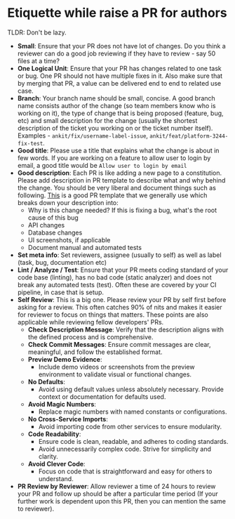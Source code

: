 # Etiquette while raise a PR for authors

TLDR: Don't be lazy.

- **Small**: Ensure that your PR does not have lot of changes. Do you think a reviewer can do a good job reviewing if they have to review - say 50 files at a time?
- **One Logical Unit**: Ensure that your PR has changes related to one task or bug. One PR should not have multiple fixes in it. Also make sure that by merging that PR, a value can be delivered end to end to related use case.
- **Branch**: Your branch name should be small, concise. A good branch name consists author of the change (so team members know who is working on it), the type of change that is being proposed (feature, bug, etc) and small description for the change (usually the shortest description of the ticket you working on or the ticket number itself). Examples - `ankit/fix/username-label-issue`, `ankit/feat/platform-3244-fix-test`.
- **Good title**: Please use a title that explains what the change is about in few words. If you are working on a feature to allow user to login by email, a good title would be `Allow user to login by email`
- **Good description**: Each PR is like adding a new page to a constitution. Please add description in PR template to describe what and why behind the change. You should be very liberal and document things such as following. [This](https://github.com/jalantechnologies/boilerplate-mern/blob/main/.github/pull_request_template.md) is a good PR template that we generally use which breaks down your description into:
  - Why is this change needed? If this is fixing a bug, what's the root cause of this bug
  - API changes
  - Database changes
  - UI screenshots, if applicable
  - Document manual and automated tests
- **Set meta info**: Set reviewers, assignee (usually to self) as well as label (task, bug, documentation etc)
- **Lint / Analyze / Test**: Ensure that your PR meets coding standard of your code base (linting), has no bad code (static analyzer) and does not break any automated tests (test). Often these are covered by your CI pipeline, in case that is setup.
- **Self Review**: This is a big one. Please review your PR by self first before asking for a review. This often catches 90% of nits and makes it easier for reviewer to focus on things that matters. These points are also applicable while reviewing fellow developers' PRs.
  - **Check Description Message**: Verify that the description aligns with the defined process and is comprehensive.
  - **Check Commit Messages**: Ensure commit messages are clear, meaningful, and follow the established format.
  - **Preview Demo Evidence**:
    - Include demo videos or screenshots from the preview environment to validate visual or functional changes.
  - **No Defaults**:
    - Avoid using default values unless absolutely necessary. Provide context or documentation for defaults used.
  - **Avoid Magic Numbers**:
    - Replace magic numbers with named constants or configurations.
  - **No Cross-Service Imports**:
    - Avoid importing code from other services to ensure modularity.
  - **Code Readability**:
    - Ensure code is clean, readable, and adheres to coding standards.
    - Avoid unnecessarily complex code. Strive for simplicity and clarity.
  - **Avoid Clever Code**:
    - Focus on code that is straightforward and easy for others to understand.
- **PR Review by Reviewer**: Allow reviewer a time of 24 hours to review your PR and follow up should be after a particular time period (If your further work is dependent upon this PR, then you can mention the same to reviewer).
